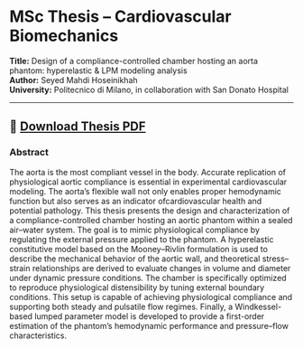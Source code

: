 # MSc Thesis – Cardiovascular Biomechanics

**Title:** Design of a compliance-controlled chamber hosting an aorta phantom: hyperelastic & LPM modeling analysis  
**Author:** Seyed Mahdi Hoseinikhah  
**University:** Politecnico di Milano, in collaboration with San Donato Hospital  

---
📄 [Download Thesis PDF](./2025_07_Hoseinikhah.pdf.pdf)  
---

### Abstract
  

 The aorta is the most compliant vessel in the body. Accurate replication of physiological aortic compliance is essential in experimental cardiovascular modeling. The aorta’s flexible wall not only enables proper hemodynamic function but also serves as an indicator ofcardiovascular health and potential pathology.
 This thesis presents the design and characterization of a compliance-controlled chamber hosting an aortic phantom within a sealed air–water system. The goal is to mimic physiological compliance by regulating the external pressure applied to the phantom. A hyperelastic constitutive model based on the Mooney–Rivlin formulation is used to describe the mechanical behavior of the aortic wall, and theoretical stress–strain relationships are derived to evaluate changes in volume and diameter under dynamic pressure conditions. The chamber is specifically optimized to reproduce physiological distensibility by tuning
external boundary conditions. This setup is capable of achieving physiological compliance and supporting both steady and pulsatile flow regimes. Finally, a Windkessel-based lumped parameter model is developed to provide a first-order estimation of the phantom’s hemodynamic performance and pressure–flow characteristics.
